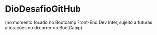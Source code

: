 # DioDesafioGitHub
(no momento focado no Bootcamp Front-End Dev Inter, sujeito a futuras alterações no decorrer do BootCamp)
